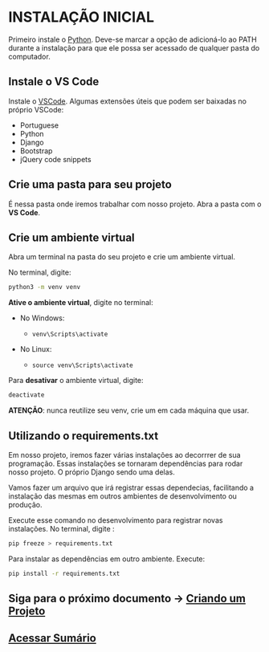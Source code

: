 # INSTALAÇÃO INICIAL 
Primeiro instale o [Python](https://www.python.org/downloads/). Deve-se marcar a opção de adicioná-lo ao PATH durante a instalação para que ele possa ser acessado de qualquer pasta do computador.

## Instale o VS Code
Instale o [VSCode](https://code.visualstudio.com/download). Algumas extensões úteis que podem ser baixadas no próprio VSCode:
- Portuguese
- Python
- Django
- Bootstrap
- jQuery code snippets

## Crie uma pasta para seu projeto
É nessa pasta onde iremos trabalhar com nosso projeto. Abra a pasta com o **VS Code**.
## Crie um ambiente virtual
Abra um terminal na pasta do seu projeto e crie um ambiente virtual.

No terminal, digite:
``` bash
python3 -m venv venv 
```

**Ative o ambiente virtual**, digite no terminal:

- No Windows:
    - ` venv\Scripts\activate `

- No Linux:
    - ` source venv\Scripts\activate `

Para **desativar** o ambiente virtual, digite:
``` bash
deactivate
```
**ATENÇÃO**: nunca reutilize seu venv, crie um em cada máquina que usar.
## Utilizando o requirements.txt
Em nosso projeto, iremos fazer várias instalações ao decorrrer de sua programação. Essas instalações se tornaram dependências para rodar nosso projeto. O próprio Django sendo uma delas.

Vamos fazer um arquivo que irá registrar essas dependecias, facilitando a instalação das mesmas em outros ambientes de desenvolvimento ou produção.

Execute esse comando no desenvolvimento para registrar novas instalações. No terminal, digite :
```bash
pip freeze > requirements.txt
```

Para instalar as dependências em outro ambiente. Execute:
```bash
pip install -r requirements.txt
```
## Siga para o próximo documento -> [Criando um Projeto](/docs/criando-um-projeto.md)
## [Acessar Sumário](../README.md#sumário)